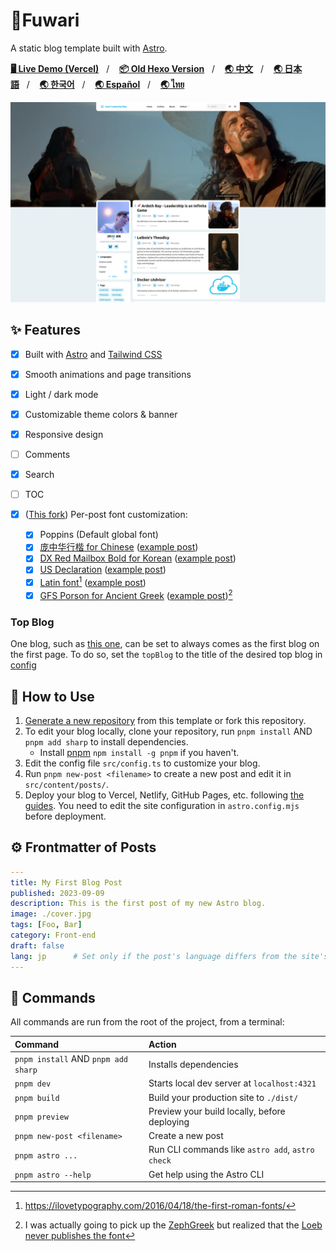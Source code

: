 # 🍥Fuwari

A static blog template built with [Astro](https://astro.build).

[**🖥️ Live Demo (Vercel)**](https://fuwari.vercel.app)&nbsp;&nbsp;&nbsp;/&nbsp;&nbsp;&nbsp;
[**📦 Old Hexo Version**](https://github.com/saicaca/hexo-theme-vivia)&nbsp;&nbsp;&nbsp;/&nbsp;&nbsp;&nbsp;
[**🌏 中文**](https://github.com/saicaca/fuwari/blob/main/README.zh-CN.md)&nbsp;&nbsp;&nbsp;/&nbsp;&nbsp;&nbsp;
[**🌏 日本語**](https://github.com/saicaca/fuwari/blob/main/README.ja-JP.md)&nbsp;&nbsp;&nbsp;/&nbsp;&nbsp;&nbsp;
[**🌏 한국어**](https://github.com/saicaca/fuwari/blob/main/README.ko.md)&nbsp;&nbsp;&nbsp;/&nbsp;&nbsp;&nbsp;
[**🌏 Español**](https://github.com/saicaca/fuwari/blob/main/README.es.md)&nbsp;&nbsp;&nbsp;/&nbsp;&nbsp;&nbsp;
[**🌏 ไทย**](https://github.com/saicaca/fuwari/blob/main/README.th.md)

![Preview Image](./blog-home-page.png)

## ✨ Features

- [x] Built with [Astro](https://astro.build) and [Tailwind CSS](https://tailwindcss.com)
- [x] Smooth animations and page transitions
- [x] Light / dark mode
- [x] Customizable theme colors & banner
- [x] Responsive design
- [ ] Comments
- [x] Search
- [ ] TOC
- [x] ([This fork]()) Per-post font customization:

  - [x] Poppins (Default global font)
  - [x] [庞中华行楷 for Chinese](https://www.fonts101.com/fonts/view/Script/62094/US_Declaration) ([example post](https://leadership.qubitpi.org/posts/%E5%AD%99%E5%AD%90%E5%85%B5%E6%B3%95%E8%AE%A1%E7%AF%87%E7%AC%AC%E4%B8%80/))
  - [x] [DX Red Mailbox Bold for Korean](https://www.fonts101.com/fonts/view/Script/62094/US_Declaration) ([example post](https://leadership.qubitpi.org/posts/%EB%82%98%EC%9D%98-%EC%95%84%EC%A0%80%EC%94%A8/))
  - [x] [US Declaration](https://www.fonts101.com/fonts/view/Script/62094/US_Declaration) ([example post](https://leadership.qubitpi.org/posts/declaration-of-independence/))
  - [x] [Latin font](https://www.1001fonts.com/sweynheim-pannartz-font.html)[^1] ([example post](https://leadership.qubitpi.org/posts/pro-lege-manilia/))
  - [x] [GFS Porson for Ancient Greek](https://www.oocities.org/greekfonts/) ([example post](https://leadership.qubitpi.org/posts/reading-notes-de-administrando-imperio/))[^2]

### Top Blog

One blog, such as [this one](https://leadership.qubitpi.org/posts/infinite-game/), can be set to always comes as the
first blog on the first page. To do so, set the `topBlog` to the title of the desired top blog in
[config](./src/config.ts)

## 🚀 How to Use

1. [Generate a new repository](https://github.com/saicaca/fuwari/generate) from this template or fork this repository.
2. To edit your blog locally, clone your repository, run `pnpm install` AND `pnpm add sharp` to install dependencies.
   - Install [pnpm](https://pnpm.io) `npm install -g pnpm` if you haven't.
3. Edit the config file `src/config.ts` to customize your blog.
4. Run `pnpm new-post <filename>` to create a new post and edit it in `src/content/posts/`.
5. Deploy your blog to Vercel, Netlify, GitHub Pages, etc. following [the guides](https://docs.astro.build/en/guides/deploy/). You need to edit the site configuration in `astro.config.mjs` before deployment.

## ⚙️ Frontmatter of Posts

```yaml
---
title: My First Blog Post
published: 2023-09-09
description: This is the first post of my new Astro blog.
image: ./cover.jpg
tags: [Foo, Bar]
category: Front-end
draft: false
lang: jp      # Set only if the post's language differs from the site's language in `config.ts`
---
```

## 🧞 Commands

All commands are run from the root of the project, from a terminal:

| Command                             | Action                                           |
|:------------------------------------|:-------------------------------------------------|
| `pnpm install` AND `pnpm add sharp` | Installs dependencies                            |
| `pnpm dev`                          | Starts local dev server at `localhost:4321`      |
| `pnpm build`                        | Build your production site to `./dist/`          |
| `pnpm preview`                      | Preview your build locally, before deploying     |
| `pnpm new-post <filename>`          | Create a new post                                |
| `pnpm astro ...`                    | Run CLI commands like `astro add`, `astro check` |
| `pnpm astro --help`                 | Get help using the Astro CLI                     |

[^1]: https://ilovetypography.com/2016/04/18/the-first-roman-fonts/
[^2]: I was actually going to pick up the [ZephGreek](https://www.loebclassics.com/page/logo) but realized that the [Loeb never publishes the font](https://tex.stackexchange.com/a/163342/277953)
